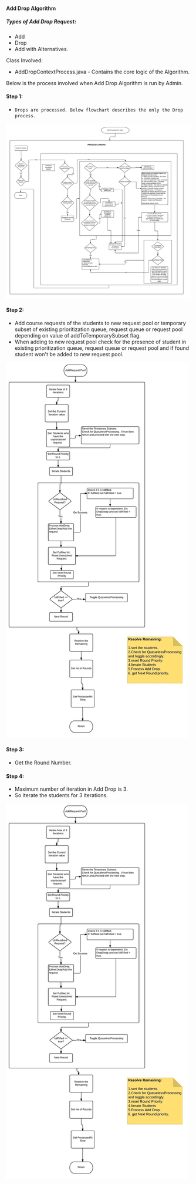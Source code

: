 #### Add Drop Algorithm
##### Types of Add Drop Request:
- Add
- Drop
- Add with Alternatives.

Class Involved:
- AddDropContextProcess.java - Contains the core logic of the Algorithm.

Below is the process involved when Add Drop Algorithm is run by Admin.

#### Step 1: 
-     Drops are processed. Below flowchart describes the only the Drop process.

![Alt text](https://raw.githubusercontent.com/swathijayaseelan/ECToolKit-Documentation/47efcd2fbd063f7f53fa8d9731bdc3f0dc421f02/ProcessDropFlow.jpg "Process Drops FlowChart")      

#### Step 2: 
- Add course requests of the students to new request pool or temporary subset of existing prioritization queue, request queue or request pool depending on value of addToTemporarySubset flag. 
- When adding to new request pool check for the presence of student in existing prioritization queue, request queue or request pool and if found student won't be added to new request pool.

![Alt text](https://raw.githubusercontent.com/swathijayaseelan/ECToolKit-Documentation/78bd2ba276208be562022d52dc80aec402961ce4/AddDropDiagram.jpeg "Add Request Pool FlowChart")  

#### Step 3: 
- Get the Round Number.

#### Step 4:
- Maximum number of iteration in Add Drop is 3. 
- So iterate the students for 3 iterations.

![Alt text](https://raw.githubusercontent.com/swathijayaseelan/ECToolKit-Documentation/38d7ee60dd0a71444bec631fed5e3e4e0acfd5c7/AddDropDiagram.jpeg "AddDropProcessing FlowChart")  
